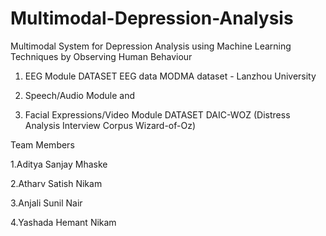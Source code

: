 # Multimodal-Depression-Analysis
Multimodal System for Depression Analysis using Machine Learning Techniques by Observing Human Behaviour
1. EEG Module
DATASET EEG data MODMA dataset - Lanzhou University

2. Speech/Audio Module and
3. Facial Expressions/Video Module
DATASET DAIC-WOZ (Distress Analysis Interview Corpus Wizard-of-Oz)

Team Members

1.Aditya Sanjay Mhaske

2.Atharv Satish Nikam

3.Anjali Sunil Nair

4.Yashada Hemant Nikam
